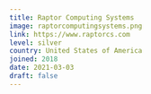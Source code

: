```yaml
---
title: Raptor Computing Systems
image: raptorcomputingsystems.png
link: https://www.raptorcs.com
level: silver
country: United States of America
joined: 2018
date: 2021-03-03
draft: false
---
```


